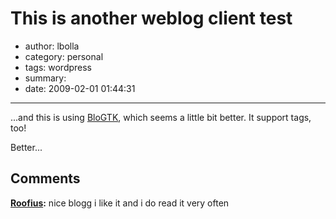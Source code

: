 # This is another weblog client test

- author: lbolla
- category: personal
- tags: wordpress
- summary: 
- date: 2009-02-01 01:44:31

----------------

...and this is using [BloGTK][1], which seems a little bit better. It support tags, too!

Better...

   [1]: http://blogtk.sourceforge.net/

## Comments

**[Roofius](#58 "2009-02-01 20:33:34"):** nice blogg i like it and i do read it very often


